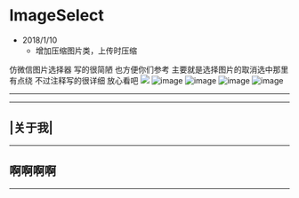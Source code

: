 # ImageSelect

* 2018/1/10
  * 增加压缩图片类，上传时压缩
  
仿微信图片选择器 写的很简陋 也方便你们参考 主要就是选择图片的取消选中那里有点绕 不过注释写的很详细 放心看吧
![](https://github.com/duguodong258/ImageSelect/tree/master/screenshots/001.png)
![image](https://github.com/duguodong258/ImageSelect/tree/master/screenshots/002.png)
![image](https://github.com/duguodong258/ImageSelect/tree/master/screenshots/003.png)
![image](https://github.com/duguodong258/ImageSelect/tree/master/screenshots/004.png)
![image](https://github.com/duguodong258/ImageSelect/tree/master/screenshots/005.png)


***
---
|关于我|
---
---
啊啊啊啊
---
---
